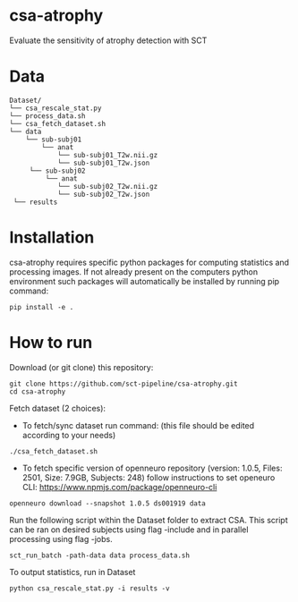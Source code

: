 # csa-atrophy
Evaluate the sensitivity of atrophy detection with SCT

# Data
~~~
Dataset/
└── csa_rescale_stat.py
└── process_data.sh
└── csa_fetch_dataset.sh
└── data
    └── sub-subj01
        └── anat
            └── sub-subj01_T2w.nii.gz
            └── sub-subj01_T2w.json
     └── sub-subj02
         └── anat
            └── sub-subj02_T2w.nii.gz
            └── sub-subj02_T2w.json
 └── results

~~~
# Installation
csa-atrophy requires specific python packages for computing statistics and processing images. If not already present on the computers python environment such packages will automatically be installed by running pip command:
~~~
pip install -e .
~~~
# How to run
Download (or git clone) this repository:
~~~
git clone https://github.com/sct-pipeline/csa-atrophy.git
cd csa-atrophy
~~~
Fetch dataset (2 choices):
  - To fetch/sync dataset run command: (this file should be edited according to your needs)
  ~~~
  ./csa_fetch_dataset.sh
  ~~~
  - To fetch specific version of openneuro repository (version: 1.0.5, Files: 2501, Size: 7.9GB, Subjects: 248) follow instructions to set openeuro CLI: https://www.npmjs.com/package/openneuro-cli
  ~~~
  openneuro download --snapshot 1.0.5 ds001919 data
  ~~~
Run the following script within the Dataset folder to extract CSA. This script can be ran on desired subjects using flag -include and in parallel processing using flag -jobs.
~~~
sct_run_batch -path-data data process_data.sh
~~~
To output statistics, run in Dataset
~~~
python csa_rescale_stat.py -i results -v
~~~

